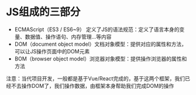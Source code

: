 # JS组成的三部分
- ECMAScript（ES3 / ES6~9） 定义了JS的语法规范：定义了语言本身的变量、数据值、操作语句、内存管理...等内容
- DOM（document object model）文档对象模型：提供对应的属性和方法，可以让JS操作页面中的DOM元素
- BOM（browser object model）浏览器对象模型：提供操作浏览器的属性和方法

注意：当代项目开发，一般都是基于Vue/React完成的，基于这两个框架，我们已经不去操作DOM了，我们操作数据，由框架本身帮助我们完成DOM的操作